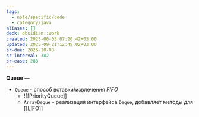```yaml
---
tags:
  - note/specific/code
  - category/java
aliases: []
deck: obsidian::work
created: 2025-06-03 07:20:42+03:00
updated: 2025-09-21T12:49:02+03:00
sr-due: 2026-10-08
sr-interval: 382
sr-ease: 288
---
```


**Queue**
—
- `Queue` - способ вставки/извлечения *FIFO*
	- ![[PriorityQueue]]
	- `ArrayDeque` - реализация интерфейса `Deque`, добавляет методы для [[LIFO]]
